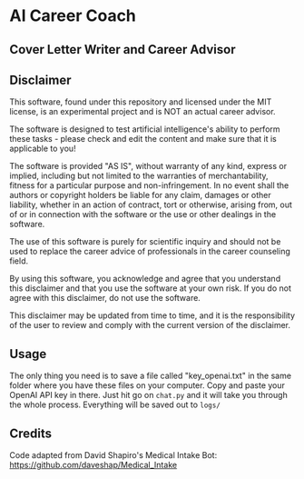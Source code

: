 # AI Career Coach
## Cover Letter Writer and Career Advisor  


## Disclaimer

This software, found under this repository and licensed under the MIT license, is an experimental project and is NOT an actual career advisor.  

The software is designed to test artificial intelligence's ability to perform these tasks - please check and edit the content and make sure that it is applicable to you!   

The software is provided "AS IS", without warranty of any kind, express or implied, including but not limited to the warranties of merchantability, fitness for a particular purpose and non-infringement. In no event shall the authors or copyright holders be liable for any claim, damages or other liability, whether in an action of contract, tort or otherwise, arising from, out of or in connection with the software or the use or other dealings in the software.

The use of this software is purely for scientific inquiry and should not be used to replace the career advice of professionals in the career counseling field.

By using this software, you acknowledge and agree that you understand this disclaimer and that you use the software at your own risk. If you do not agree with this disclaimer, do not use the software. 

This disclaimer may be updated from time to time, and it is the responsibility of the user to review and comply with the current version of the disclaimer.

## Usage

The only thing you need is to save a file called "key_openai.txt" in the same folder where you have these files on your computer.  Copy and paste your OpenAI API key in there. Just hit go on `chat.py` and it will take you through the whole process. Everything will be saved out to `logs/`

## Credits

Code adapted from David Shapiro's Medical Intake Bot: https://github.com/daveshap/Medical_Intake
